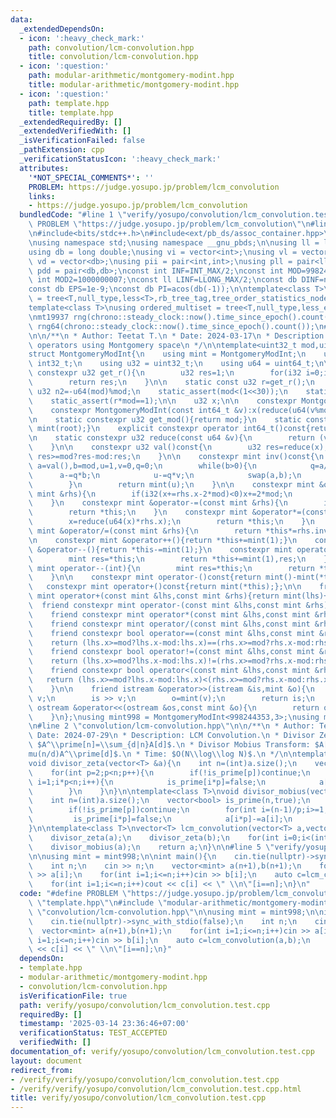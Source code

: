 ```yaml
---
data:
  _extendedDependsOn:
  - icon: ':heavy_check_mark:'
    path: convolution/lcm-convolution.hpp
    title: convolution/lcm-convolution.hpp
  - icon: ':question:'
    path: modular-arithmetic/montgomery-modint.hpp
    title: modular-arithmetic/montgomery-modint.hpp
  - icon: ':question:'
    path: template.hpp
    title: template.hpp
  _extendedRequiredBy: []
  _extendedVerifiedWith: []
  _isVerificationFailed: false
  _pathExtension: cpp
  _verificationStatusIcon: ':heavy_check_mark:'
  attributes:
    '*NOT_SPECIAL_COMMENTS*': ''
    PROBLEM: https://judge.yosupo.jp/problem/lcm_convolution
    links:
    - https://judge.yosupo.jp/problem/lcm_convolution
  bundledCode: "#line 1 \"verify/yosupo/convolution/lcm_convolution.test.cpp\"\n#define\
    \ PROBLEM \"https://judge.yosupo.jp/problem/lcm_convolution\"\n#line 2 \"template.hpp\"\
    \n#include<bits/stdc++.h>\n#include<ext/pb_ds/assoc_container.hpp>\n#include<ext/pb_ds/tree_policy.hpp>\n\
    \nusing namespace std;\nusing namespace __gnu_pbds;\n\nusing ll = long long;\n\
    using db = long double;\nusing vi = vector<int>;\nusing vl = vector<ll>;\nusing\
    \ vd = vector<db>;\nusing pii = pair<int,int>;\nusing pll = pair<ll,ll>;\nusing\
    \ pdd = pair<db,db>;\nconst int INF=INT_MAX/2;\nconst int MOD=998244353;\nconst\
    \ int MOD2=1000000007;\nconst ll LINF=LLONG_MAX/2;\nconst db DINF=numeric_limits<db>::infinity();\n\
    const db EPS=1e-9;\nconst db PI=acos(db(-1));\n\ntemplate<class T>\nusing ordered_set\
    \ = tree<T,null_type,less<T>,rb_tree_tag,tree_order_statistics_node_update>;\n\
    template<class T>\nusing ordered_multiset = tree<T,null_type,less_equal<T>,rb_tree_tag,tree_order_statistics_node_update>;\n\
    \nmt19937 rng(chrono::steady_clock::now().time_since_epoch().count());\nmt19937_64\
    \ rng64(chrono::steady_clock::now().time_since_epoch().count());\n#line 2 \"modular-arithmetic/montgomery-modint.hpp\"\
    \n\n/**\n * Author: Teetat T.\n * Date: 2024-03-17\n * Description: modular arithmetic\
    \ operators using Montgomery space\n */\n\ntemplate<uint32_t mod,uint32_t root=0>\n\
    struct MontgomeryModInt{\n    using mint = MontgomeryModInt;\n    using i32 =\
    \ int32_t;\n    using u32 = uint32_t;\n    using u64 = uint64_t;\n\n    static\
    \ constexpr u32 get_r(){\n        u32 res=1;\n        for(i32 i=0;i<5;i++)res*=2-mod*res;\n\
    \        return res;\n    }\n\n    static const u32 r=get_r();\n    static const\
    \ u32 n2=-u64(mod)%mod;\n    static_assert(mod<(1<<30));\n    static_assert((mod&1)==1);\n\
    \    static_assert(r*mod==1);\n\n    u32 x;\n\n    constexpr MontgomeryModInt():x(0){}\n\
    \    constexpr MontgomeryModInt(const int64_t &v):x(reduce(u64(v%mod+mod)*n2)){}\n\
    \n    static constexpr u32 get_mod(){return mod;}\n    static constexpr mint get_root(){return\
    \ mint(root);}\n    explicit constexpr operator int64_t()const{return val();}\n\
    \n    static constexpr u32 reduce(const u64 &v){\n        return (v+u64(u32(v)*u32(-r))*mod)>>32;\n\
    \    }\n\n    constexpr u32 val()const{\n        u32 res=reduce(x);\n        return\
    \ res>=mod?res-mod:res;\n    }\n\n    constexpr mint inv()const{\n        int\
    \ a=val(),b=mod,u=1,v=0,q=0;\n        while(b>0){\n            q=a/b;\n      \
    \      a-=q*b;\n            u-=q*v;\n            swap(a,b);\n            swap(u,v);\n\
    \        }\n        return mint(u);\n    }\n\n    constexpr mint &operator+=(const\
    \ mint &rhs){\n        if(i32(x+=rhs.x-2*mod)<0)x+=2*mod;\n        return *this;\n\
    \    }\n    constexpr mint &operator-=(const mint &rhs){\n        if(i32(x-=rhs.x)<0)x+=2*mod;\n\
    \        return *this;\n    }\n    constexpr mint &operator*=(const mint &rhs){\n\
    \        x=reduce(u64(x)*rhs.x);\n        return *this;\n    }\n    constexpr\
    \ mint &operator/=(const mint &rhs){\n        return *this*=rhs.inv();\n    }\n\
    \n    constexpr mint &operator++(){return *this+=mint(1);}\n    constexpr mint\
    \ &operator--(){return *this-=mint(1);}\n    constexpr mint operator++(int){\n\
    \        mint res=*this;\n        return *this+=mint(1),res;\n    }\n    constexpr\
    \ mint operator--(int){\n        mint res=*this;\n        return *this-=mint(1),res;\n\
    \    }\n\n    constexpr mint operator-()const{return mint()-mint(*this);};\n \
    \   constexpr mint operator+()const{return mint(*this);};\n\n    friend constexpr\
    \ mint operator+(const mint &lhs,const mint &rhs){return mint(lhs)+=rhs;}\n  \
    \  friend constexpr mint operator-(const mint &lhs,const mint &rhs){return mint(lhs)-=rhs;}\n\
    \    friend constexpr mint operator*(const mint &lhs,const mint &rhs){return mint(lhs)*=rhs;}\n\
    \    friend constexpr mint operator/(const mint &lhs,const mint &rhs){return mint(lhs)/=rhs;}\n\
    \    friend constexpr bool operator==(const mint &lhs,const mint &rhs){\n    \
    \    return (lhs.x>=mod?lhs.x-mod:lhs.x)==(rhs.x>=mod?rhs.x-mod:rhs.x);\n    }\n\
    \    friend constexpr bool operator!=(const mint &lhs,const mint &rhs){\n    \
    \    return (lhs.x>=mod?lhs.x-mod:lhs.x)!=(rhs.x>=mod?rhs.x-mod:rhs.x);\n    }\n\
    \    friend constexpr bool operator<(const mint &lhs,const mint &rhs){\n     \
    \   return (lhs.x>=mod?lhs.x-mod:lhs.x)<(rhs.x>=mod?rhs.x-mod:rhs.x); // for std::map\n\
    \    }\n\n    friend istream &operator>>(istream &is,mint &o){\n        int64_t\
    \ v;\n        is >> v;\n        o=mint(v);\n        return is;\n    }\n    friend\
    \ ostream &operator<<(ostream &os,const mint &o){\n        return os << o.val();\n\
    \    }\n};\nusing mint998 = MontgomeryModInt<998244353,3>;\nusing mint107 = MontgomeryModInt<1000000007>;\n\
    \n#line 2 \"convolution/lcm-convolution.hpp\"\n\n/**\n * Author: Teetat T.\n *\
    \ Date: 2024-07-29\n * Description: LCM Convolution.\n * Divisor Zeta Transform:\
    \ $A^\\prime[n]=\\sum_{d|n}A[d]$.\n * Divisor Mobius Transform: $A[n]=\\sum_{d|n}\\\
    mu(n/d)A^\\prime[d]$.\n * Time: $O(N\\log\\log N)$.\n */\n\ntemplate<class T>\n\
    void divisor_zeta(vector<T> &a){\n    int n=(int)a.size();\n    vector<bool> is_prime(n,true);\n\
    \    for(int p=2;p<n;p++){\n        if(!is_prime[p])continue;\n        for(int\
    \ i=1;i*p<n;i++){\n            is_prime[i*p]=false;\n            a[i*p]+=a[i];\n\
    \        }\n    }\n}\n\ntemplate<class T>\nvoid divisor_mobius(vector<T> &a){\n\
    \    int n=(int)a.size();\n    vector<bool> is_prime(n,true);\n    for(int p=2;p<n;p++){\n\
    \        if(!is_prime[p])continue;\n        for(int i=(n-1)/p;i>=1;i--){\n   \
    \         is_prime[i*p]=false;\n            a[i*p]-=a[i];\n        }\n    }\n\
    }\n\ntemplate<class T>\nvector<T> lcm_convolution(vector<T> a,vector<T> b){\n\
    \    divisor_zeta(a);\n    divisor_zeta(b);\n    for(int i=0;i<(int)a.size();i++)a[i]*=b[i];\n\
    \    divisor_mobius(a);\n    return a;\n}\n\n#line 5 \"verify/yosupo/convolution/lcm_convolution.test.cpp\"\
    \n\nusing mint = mint998;\n\nint main(){\n    cin.tie(nullptr)->sync_with_stdio(false);\n\
    \    int n;\n    cin >> n;\n    vector<mint> a(n+1),b(n+1);\n    for(int i=1;i<=n;i++)cin\
    \ >> a[i];\n    for(int i=1;i<=n;i++)cin >> b[i];\n    auto c=lcm_convolution(a,b);\n\
    \    for(int i=1;i<=n;i++)cout << c[i] << \" \\n\"[i==n];\n}\n"
  code: "#define PROBLEM \"https://judge.yosupo.jp/problem/lcm_convolution\"\n#include\
    \ \"template.hpp\"\n#include \"modular-arithmetic/montgomery-modint.hpp\"\n#include\
    \ \"convolution/lcm-convolution.hpp\"\n\nusing mint = mint998;\n\nint main(){\n\
    \    cin.tie(nullptr)->sync_with_stdio(false);\n    int n;\n    cin >> n;\n  \
    \  vector<mint> a(n+1),b(n+1);\n    for(int i=1;i<=n;i++)cin >> a[i];\n    for(int\
    \ i=1;i<=n;i++)cin >> b[i];\n    auto c=lcm_convolution(a,b);\n    for(int i=1;i<=n;i++)cout\
    \ << c[i] << \" \\n\"[i==n];\n}"
  dependsOn:
  - template.hpp
  - modular-arithmetic/montgomery-modint.hpp
  - convolution/lcm-convolution.hpp
  isVerificationFile: true
  path: verify/yosupo/convolution/lcm_convolution.test.cpp
  requiredBy: []
  timestamp: '2025-03-14 23:36:46+07:00'
  verificationStatus: TEST_ACCEPTED
  verifiedWith: []
documentation_of: verify/yosupo/convolution/lcm_convolution.test.cpp
layout: document
redirect_from:
- /verify/verify/yosupo/convolution/lcm_convolution.test.cpp
- /verify/verify/yosupo/convolution/lcm_convolution.test.cpp.html
title: verify/yosupo/convolution/lcm_convolution.test.cpp
---
```

